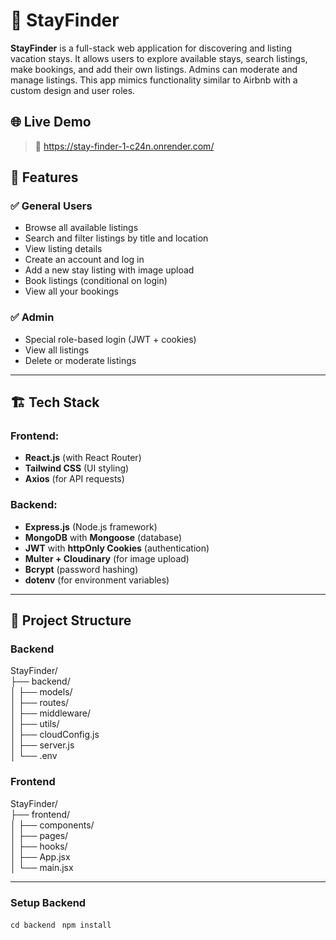 # 🏡 StayFinder

**StayFinder** is a full-stack web application for discovering and listing vacation stays. It allows users to explore available stays, search listings, make bookings, and add their own listings. Admins can moderate and manage listings. This app mimics functionality similar to Airbnb with a custom design and user roles.

## 🌐 Live Demo

> 🔗 https://stay-finder-1-c24n.onrender.com/


## 🔧 Features

### ✅ General Users
- Browse all available listings
- Search and filter listings by title and location
- View listing details
- Create an account and log in
- Add a new stay listing with image upload
- Book listings (conditional on login)
- View all your bookings

### ✅ Admin
- Special role-based login (JWT + cookies)
- View all listings
- Delete or moderate listings

---

## 🏗️ Tech Stack

### Frontend:
- **React.js** (with React Router)
- **Tailwind CSS** (UI styling)
- **Axios** (for API requests)

### Backend:
- **Express.js** (Node.js framework)
- **MongoDB** with **Mongoose** (database)
- **JWT** with **httpOnly Cookies** (authentication)
- **Multer + Cloudinary** (for image upload)
- **Bcrypt** (password hashing)
- **dotenv** (for environment variables)

---

## 📁 Project Structure

### Backend
StayFinder/<br>
├── backend/<br>
│ ├── models/<br>
│ ├── routes/<br>
│ ├── middleware/<br>
│ ├── utils/<br>
│ ├── cloudConfig.js<br>
│ ├── server.js<br>
│ └── .env<br>


### Frontend

StayFinder/<br>
├── frontend/<br>
│ ├── components/<br>
│ ├── pages/<br>
│ ├── hooks/<br>
│ ├── App.jsx<br>
│ └── main.jsx<br>

---

### Setup Backend

`cd backend `
`npm install`





